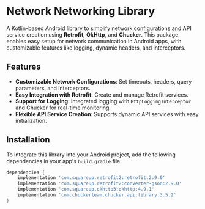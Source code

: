 # Network Networking Library

A Kotlin-based Android library to simplify network configurations and API service creation using **Retrofit**, **OkHttp**, and **Chucker**. This package enables easy setup for network communication in Android apps, with customizable features like logging, dynamic headers, and interceptors.

## Features

- **Customizable Network Configurations**: Set timeouts, headers, query parameters, and interceptors.
- **Easy Integration with Retrofit**: Create and manage Retrofit services.
- **Support for Logging**: Integrated logging with `HttpLoggingInterceptor` and Chucker for real-time monitoring.
- **Flexible API Service Creation**: Supports dynamic API services with easy initialization.

## Installation

To integrate this library into your Android project, add the following dependencies in your app's `build.gradle` file:

```gradle
dependencies {
    implementation 'com.squareup.retrofit2:retrofit:2.9.0'
    implementation 'com.squareup.retrofit2:converter-gson:2.9.0'
    implementation 'com.squareup.okhttp3:okhttp:4.9.1'
    implementation 'com.chuckerteam.chucker.api:library:3.5.2'
}
